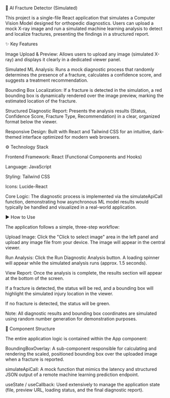🦴 AI Fracture Detector (Simulated)

This project is a single-file React application that simulates a Computer Vision Model designed for orthopedic diagnostics. Users can upload a mock X-ray image and run a simulated machine learning analysis to detect and localize fractures, presenting the findings in a structured report.

✨ Key Features

Image Upload & Preview: Allows users to upload any image (simulated X-ray) and displays it clearly in a dedicated viewer panel.

Simulated ML Analysis: Runs a mock diagnostic process that randomly determines the presence of a fracture, calculates a confidence score, and suggests a treatment recommendation.

Bounding Box Localization: If a fracture is detected in the simulation, a red bounding box is dynamically rendered over the image preview, marking the estimated location of the fracture.

Structured Diagnostic Report: Presents the analysis results (Status, Confidence Score, Fracture Type, Recommendation) in a clear, organized format below the viewer.

Responsive Design: Built with React and Tailwind CSS for an intuitive, dark-themed interface optimized for modern web browsers.

⚙️ Technology Stack

Frontend Framework: React (Functional Components and Hooks)

Language: JavaScript

Styling: Tailwind CSS

Icons: Lucide-React

Core Logic: The diagnostic process is implemented via the simulateApiCall function, demonstrating how asynchronous ML model results would typically be handled and visualized in a real-world application.

▶️ How to Use

The application follows a simple, three-step workflow:

Upload Image: Click the "Click to select image" area in the left panel and upload any image file from your device. The image will appear in the central viewer.

Run Analysis: Click the Run Diagnostic Analysis button. A loading spinner will appear while the simulated analysis runs (approx. 1.5 seconds).

View Report: Once the analysis is complete, the results section will appear at the bottom of the screen.

If a fracture is detected, the status will be red, and a bounding box will highlight the simulated injury location in the viewer.

If no fracture is detected, the status will be green.

Note: All diagnostic results and bounding box coordinates are simulated using random number generation for demonstration purposes.

📁 Component Structure

The entire application logic is contained within the App component:

BoundingBoxOverlay: A sub-component responsible for calculating and rendering the scaled, positioned bounding box over the uploaded image when a fracture is reported.

simulateApiCall: A mock function that mimics the latency and structured JSON output of a remote machine learning prediction endpoint.

useState / useCallback: Used extensively to manage the application state (file, preview URL, loading status, and the final diagnostic report).
